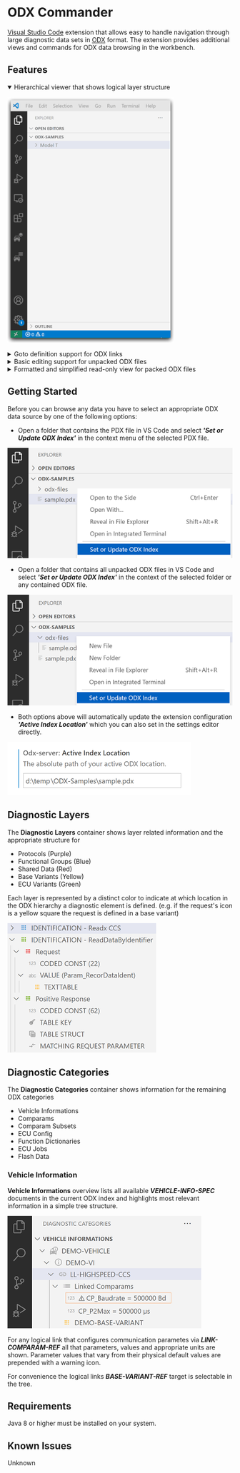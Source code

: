 # ODX Commander

[Visual Studio Code](https://code.visualstudio.com/) extension that allows easy to handle navigation through large diagnostic data sets in [ODX](https://www.asam.net/standards/detail/mcd-2-d/) format. The extension provides additional views and commands for ODX data browsing in the workbench.

## Features

<details open>
<summary>Hierarchical viewer that shows logical layer structure</summary>

![ODX Links](./help/layer-demo.gif)
</details>
<details>
<summary>Goto definition support for ODX links</summary>

![ODX Links](./help/odx-links.gif)
</details>
<details>
<summary>Basic editing support for unpacked ODX files</summary>

![ODX Links](./help/editing-demo.gif)
</details>
<details>
<summary>Formatted and simplified read-only view for packed ODX files </summary>
  For the sake of readability all ODX files in PDX containers are properly formatted and simplified. Unimportant information like admin data, OIDs etc. is omitted.
</details>


## Getting Started 

Before you can browse any data you have to select an appropriate ODX data source by one of the following options:

- Open a folder that contains the PDX file in VS Code and select _**'Set or Update ODX Index'**_ in the context menu of the selected PDX file.

![Diagnostic Layers](./help/select-pdx.png)

- Open a folder that contains all unpacked ODX files in VS Code and select _**'Set or Update ODX Index'**_ in the context of the selected folder or any contained ODX file.

![Diagnostic Layers](./help/select-folder.png)

- Both options above will automatically update the extension configuration _**'Active Index Location'**_ which you can also set in the settings editor directly.

![Diagnostic Layers](./help/configure-location.png)


## Diagnostic Layers

The **Diagnostic Layers** container shows layer related information and the appropriate structure for

* Protocols (Purple)
* Functional Groups (Blue)
* Shared Data (Red)
* Base Variants (Yellow)
* ECU Variants (Green)

Each layer is represented by a distinct color to indicate at which location in the ODX hierarchy a diagnostic element is defined. (e.g. if the request's icon is a yellow square the request is defined in a base variant)

![Diagnostic Layers](./help/layers.png)

## Diagnostic Categories

The **Diagnostic Categories** container shows information for the remaining ODX categories

* Vehicle Informations
* Comparams
* Comparam Subsets
* ECU Config
* Function Dictionaries
* ECU Jobs
* Flash Data


### Vehicle Information

**Vehicle Informations** overview lists all available **_VEHICLE-INFO-SPEC_** documents in the current ODX index and highlights most relevant information in a simple tree structure.

![Diagnostic Layers](./help/vi-help.png)

For any logical link that configures communication parametes via **_LINK-COMPARAM-REF_** all that parameters, values and appropriate units are shown. Parameter values that vary from their physical default values are prepended with a warning icon.

For convenience the logical links **_BASE-VARIANT-REF_** target is selectable in the tree.

## Requirements

Java 8 or higher must be installed on your system.

## Known Issues

Unknown


